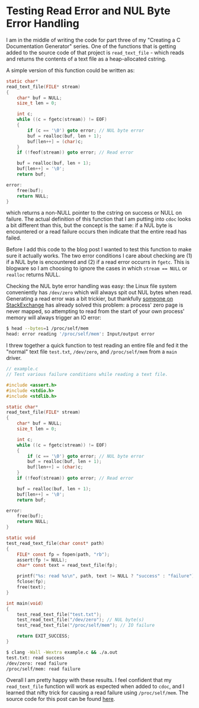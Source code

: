 Testing Read Error and NUL Byte Error Handling
==============================================

I am in the middle of writing the code for part three of my "Creating a C
Documentation Generator" series.
One of the functions that is getting added to the source code of that project is
`read_text_file` - which reads and returns the contents of a text file as a
heap-allocated cstring.

A simple version of this function could be written as:

```c
static char*
read_text_file(FILE* stream)
{
    char* buf = NULL;
    size_t len = 0;

    int c;
    while ((c = fgetc(stream)) != EOF)
    {
        if (c == '\0') goto error; // NUL byte error
        buf = realloc(buf, len + 1);
        buf[len++] = (char)c;
    }
    if (!feof(stream)) goto error; // Read error

    buf = realloc(buf, len + 1);
    buf[len++] = '\0';
    return buf;

error:
    free(buf);
    return NULL;
}
```

which returns a non-NULL pointer to the cstring on success or NULL on failure.
The actual definition of this function that I am putting into `cdoc` looks a bit
different than this, but the concept is the same: if a NUL byte is encountered
or a read failure occurs then indicate that the entire read has failed.

Before I add this code to the blog post I wanted to test this function to make
sure it actually works.
The two error conditions I care about checking are (1) if a NUL byte is
encountered and (2) if a read error occurrs in `fgetc`.
This is blogware so I am choosing to ignore the cases in which `stream == NULL`
or `realloc` returns NULL.

Checking the NUL byte error handling was easy: the Linux file system
conveniently has `/dev/zero` which will always spit out NUL bytes when read.
Generating a read error was a bit trickier, but thankfully
[someone on StackExchange](https://unix.stackexchange.com/questions/77492/special-file-that-causes-i-o-error/77571#77571)
has already solved this problem: a process' zero page is never mapped, so
attempting to read from the start of your own process' memory will always
trigger an IO error:

```sh
$ head --bytes=1 /proc/self/mem
head: error reading '/proc/self/mem': Input/output error
```

I threw together a quick function to test reading an entire file and fed it the
"normal" text file `test.txt`, `/dev/zero`, and `/proc/self/mem` from a `main`
driver.

```c
// example.c
// Test various failure conditions while reading a text file.

#include <assert.h>
#include <stdio.h>
#include <stdlib.h>

static char*
read_text_file(FILE* stream)
{
    char* buf = NULL;
    size_t len = 0;

    int c;
    while ((c = fgetc(stream)) != EOF)
    {
        if (c == '\0') goto error; // NUL byte error
        buf = realloc(buf, len + 1);
        buf[len++] = (char)c;
    }
    if (!feof(stream)) goto error; // Read error

    buf = realloc(buf, len + 1);
    buf[len++] = '\0';
    return buf;

error:
    free(buf);
    return NULL;
}

static void
test_read_text_file(char const* path)
{
    FILE* const fp = fopen(path, "rb");
    assert(fp != NULL);
    char* const text = read_text_file(fp);

    printf("%s: read %s\n", path, text != NULL ? "success" : "failure");
    fclose(fp);
    free(text);
}

int main(void)
{
    test_read_text_file("test.txt");
    test_read_text_file("/dev/zero"); // NUL byte(s)
    test_read_text_file("/proc/self/mem"); // IO failure

    return EXIT_SUCCESS;
}
```

```sh
$ clang -Wall -Wextra example.c && ./a.out
test.txt: read success
/dev/zero: read failure
/proc/self/mem: read failure
```

Overall I am pretty happy with these results. I feel confident that my
`read_text_file` function will work as expected when added to `cdoc`, and I
learned that nifty trick for causing a read failure using `/proc/self/mem`.
The source code for this post can be found
[here](/blog/2020-02-24-testing-read-text-file-failure/).
